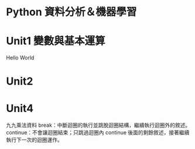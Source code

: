 # Python 資料分析＆機器學習
 
 # Unit1 變數與基本運算
 Hello World

 # Unit2

 # Unit4 
 九九乘法資料
 break：中斷迴圈的執行並跳脫迴圈結構，繼續執行迴圈外的敘述。
 continue：不會讓迴圈結束；只跳過迴圈內 continue 後面的剩餘敘述，接著繼續執行下一次的迴圈運作。
